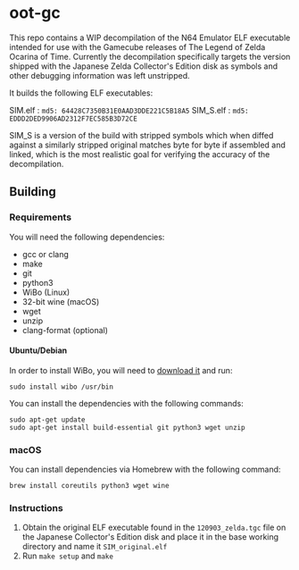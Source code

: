 # oot-gc

This repo contains a WIP decompilation of the N64 Emulator ELF executable intended for use with the Gamecube releases of The Legend of Zelda Ocarina of Time. Currently the decompilation specifically targets the version shipped with the Japanese Zelda Collector's Edition disk as symbols and other debugging information was left unstripped.

It builds the following ELF executables:

SIM.elf   : `md5: 64428C7350B31E0AAD3DDE221C5B18A5`
SIM_S.elf : `md5: EDDD2DED9906AD2312F7EC585B3D72CE`

SIM_S is a version of the build with stripped symbols which when diffed against a similarly stripped original matches byte for byte if assembled and linked, which is the most realistic goal for verifying the accuracy of the decompilation.

## Building

### Requirements

You will need the following dependencies:
* gcc or clang
* make
* git
* python3
* WiBo (Linux)
* 32-bit wine (macOS)
* wget
* unzip
* clang-format (optional)

#### Ubuntu/Debian

In order to install WiBo, you will need to [download it](https://github.com/decompals/wibo/releases) and run:

```
sudo install wibo /usr/bin
```

You can install the dependencies with the following commands:

```
sudo apt-get update
sudo apt-get install build-essential git python3 wget unzip
```

### macOS

You can install dependencies via Homebrew with the following command:

```
brew install coreutils python3 wget wine
```

### Instructions

1. Obtain the original ELF executable found in the `120903_zelda.tgc` file on the Japanese Collector's Edition disk and place it in the base working directory and name it `SIM_original.elf`
2. Run `make setup` and `make`
